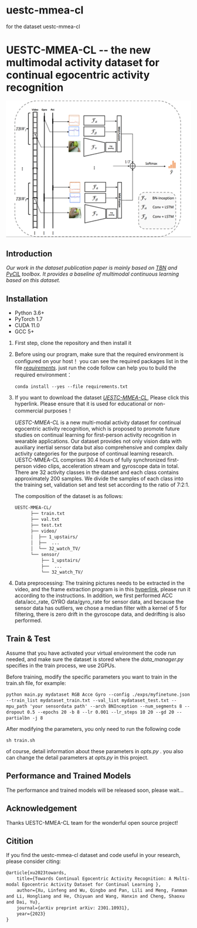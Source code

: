 # uestc-mmea-cl
for the dataset uestc-mmea-cl
# UESTC-MMEA-CL -- the new multimodal activity dataset for continual egocentric activity recognition
<div align="center">
  <img src="NET.png" width="700"/>
</div>

## Introduction  

_Our work in the dataset publication paper is mainly based on [_TBN_](https://github.com/ekazakos/temporal-binding-network) and [_PyCIL_](https://github.com/G-U-N/PyCIL) toolbox. It provides a baseline of multimodal continuous learning based on this dataset._

## Installation
* Python 3.6+
* PyTorch 1.7
* CUDA 11.0
* GCC 5+


1. First step, clone the repository and then install it

2. Before using our program, make sure that the required environment is configured on your host！
   you can see the required packages list in the file [_requirements_](https://github.com/Tflowers-0129/uestc-mmea-cl/blob/main/requirements.txt). 
   just run the code follow can help you to build the required environment：
     ```
     conda install --yes --file requirements.txt 
     ```
 
3. If you want to download the dataset [_UESTC-MMEA-CL_](https://ivipclab.github.io/publication_uestc-mmea-cl/mmea-cl/), Please click this hyperlink. Please ensure that it is used for educational or non-commercial purposes！

    _UESTC-MMEA-CL_ is a new multi-modal activity dataset for continual egocentric activity recognition, which is proposed to promote future studies on continual learning for first-person activity recognition in wearable applications. Our dataset provides not only vision data with auxiliary inertial sensor data but also comprehensive and complex daily activity categories for the purpose of continual learning research. UESTC-MMEA-CL comprises 30.4 hours of fully synchronized first-person video clips, acceleration stream and gyroscope data in total. There are 32 activity classes in the dataset and each class contains approximately 200 samples. We divide the samples of each class into the training set, validation set and test set according to the ratio of 7:2:1.

    The composition of the dataset is as follows:

    ```
    UESTC-MMEA-CL/
          ├── train.txt
          ├── val.txt
          ├── test.txt
          ├── video/
          │  ├── 1_upstairs/
          │  ├──  ...
          │  └── 32_watch_TV/
          └── sensor/
              ├── 1_upstairs/
              ├──  ...
              └── 32_watch_TV/
    
    ```
4. Data preprocessing:
   The training pictures needs to be extracted in the video, and the frame extraction program is in this [hyperlink](https://github.com/ivipclab/Frame-extractor
), please run it according to the instructions. 
   In addition, we first performed ACC data/acc_rate, GYRO data/gyro_rate for sensor data, and because the sensor data has outliers, we chose a median filter with a kernel of 5 for filtering, there is zero drift in the gyroscope data, and dedrifting is also performed.



## Train  &  Test

Assume that you have activated your virtual environment the code run needed, and make sure the dataset is stored where the  _data_manager.py_ specifies in the train process, we use 2GPUs.

Before training, modify the specific parameters you want to train in the train.sh file, for example:
```
python main.py mydataset RGB Acce Gyro --config ./exps/myfinetune.json --train_list mydataset_train.txt --val_list mydataset_test.txt --mpu_path 'your sensordata path' --arch BNInception --num_segments 8 --dropout 0.5 --epochs 20 -b 8 --lr 0.001 --lr_steps 10 20 --gd 20 --partialbn -j 8
```

After modifying the parameters, you only need to run the following code 
```
sh train.sh
```
of course, detail information about these parameters in _opts.py_ . you also can change the detail parameters at  _opts.py_ in this project.


## Performance and Trained Models
The performance and trained models will be released soon, please wait...

## Acknowledgement
Thanks UESTC-MMEA-CL team for the wonderful open source project!

## Citition
If you find the uestc-mmea-cl dataset and code useful in your research, please consider citing:  
```
@article{xu2023towards,
	title={Towards Continual Egocentric Activity Recognition: A Multi-modal Egocentric Activity Dataset for Continual Learning },
	author={Xu, Linfeng and Wu, Qingbo and Pan, Lili and Meng, Fanman and Li, Hongliang and He, Chiyuan and Wang, Hanxin and Cheng, Shaoxu and Dai, Yu},
	journal={arXiv preprint arXiv: 2301.10931},
	year={2023}
}
```
